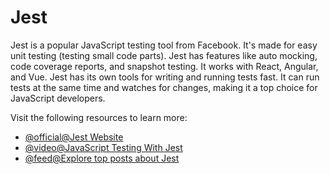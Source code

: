 # Jest

Jest is a popular JavaScript testing tool from Facebook. It's made for easy unit testing (testing small code parts). Jest has features like auto mocking, code coverage reports, and snapshot testing. It works with React, Angular, and Vue. Jest has its own tools for writing and running tests fast. It can run tests at the same time and watches for changes, making it a top choice for JavaScript developers.

Visit the following resources to learn more:

- [@official@Jest Website](https://jestjs.io/)
- [@video@JavaScript Testing With Jest](https://youtu.be/IPiUDhwnZxA?si=2_lE2bDo2fRuo2CU)
- [@feed@Explore top posts about Jest](https://app.daily.dev/tags/jest?ref=roadmapsh)
